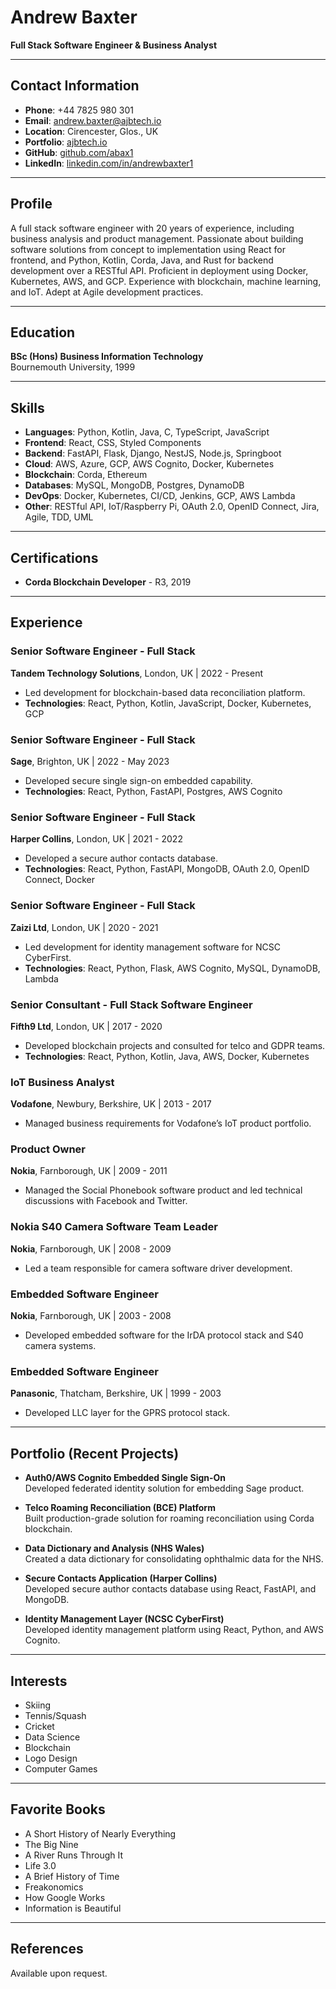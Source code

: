 # Andrew Baxter

**Full Stack Software Engineer & Business Analyst**

---

## Contact Information

- **Phone**: +44 7825 980 301
- **Email**: [andrew.baxter@ajbtech.io](mailto:andrew.baxter@ajbtech.io)
- **Location**: Cirencester, Glos., UK
- **Portfolio**: [ajbtech.io](https://www.ajbtech.io)
- **GitHub**: [github.com/abax1](https://github.com/abax1)
- **LinkedIn**: [linkedin.com/in/andrewbaxter1](https://www.linkedin.com/in/andrewbaxter1)

---

## Profile

A full stack software engineer with 20 years of experience, including business analysis and product management. Passionate about building software solutions from concept to implementation using React for frontend, and Python, Kotlin, Corda, Java, and Rust for backend development over a RESTful API. Proficient in deployment using Docker, Kubernetes, AWS, and GCP. Experience with blockchain, machine learning, and IoT. Adept at Agile development practices.

---

## Education

**BSc (Hons) Business Information Technology**  
Bournemouth University, 1999

---

## Skills

- **Languages**: Python, Kotlin, Java, C, TypeScript, JavaScript
- **Frontend**: React, CSS, Styled Components
- **Backend**: FastAPI, Flask, Django, NestJS, Node.js, Springboot
- **Cloud**: AWS, Azure, GCP, AWS Cognito, Docker, Kubernetes
- **Blockchain**: Corda, Ethereum
- **Databases**: MySQL, MongoDB, Postgres, DynamoDB
- **DevOps**: Docker, Kubernetes, CI/CD, Jenkins, GCP, AWS Lambda
- **Other**: RESTful API, IoT/Raspberry Pi, OAuth 2.0, OpenID Connect, Jira, Agile, TDD, UML

---

## Certifications

- **Corda Blockchain Developer** - R3, 2019

---

## Experience

### Senior Software Engineer - Full Stack  
**Tandem Technology Solutions**, London, UK | 2022 - Present

- Led development for blockchain-based data reconciliation platform.
- **Technologies**: React, Python, Kotlin, JavaScript, Docker, Kubernetes, GCP

### Senior Software Engineer - Full Stack  
**Sage**, Brighton, UK | 2022 - May 2023

- Developed secure single sign-on embedded capability.
- **Technologies**: React, Python, FastAPI, Postgres, AWS Cognito

### Senior Software Engineer - Full Stack  
**Harper Collins**, London, UK | 2021 - 2022

- Developed a secure author contacts database.
- **Technologies**: React, Python, FastAPI, MongoDB, OAuth 2.0, OpenID Connect, Docker

### Senior Software Engineer - Full Stack  
**Zaizi Ltd**, London, UK | 2020 - 2021

- Led development for identity management software for NCSC CyberFirst.
- **Technologies**: React, Python, Flask, AWS Cognito, MySQL, DynamoDB, Lambda

### Senior Consultant - Full Stack Software Engineer  
**Fifth9 Ltd**, London, UK | 2017 - 2020

- Developed blockchain projects and consulted for telco and GDPR teams.
- **Technologies**: React, Python, Kotlin, Java, AWS, Docker, Kubernetes

### IoT Business Analyst  
**Vodafone**, Newbury, Berkshire, UK | 2013 - 2017

- Managed business requirements for Vodafone’s IoT product portfolio.

### Product Owner  
**Nokia**, Farnborough, UK | 2009 - 2011

- Managed the Social Phonebook software product and led technical discussions with Facebook and Twitter.

### Nokia S40 Camera Software Team Leader  
**Nokia**, Farnborough, UK | 2008 - 2009

- Led a team responsible for camera software driver development.

### Embedded Software Engineer  
**Nokia**, Farnborough, UK | 2003 - 2008

- Developed embedded software for the IrDA protocol stack and S40 camera systems.

### Embedded Software Engineer  
**Panasonic**, Thatcham, Berkshire, UK | 1999 - 2003

- Developed LLC layer for the GPRS protocol stack.

---

## Portfolio (Recent Projects)

- **Auth0/AWS Cognito Embedded Single Sign-On**  
  Developed federated identity solution for embedding Sage product.

- **Telco Roaming Reconciliation (BCE) Platform**  
  Built production-grade solution for roaming reconciliation using Corda blockchain.

- **Data Dictionary and Analysis (NHS Wales)**  
  Created a data dictionary for consolidating ophthalmic data for the NHS.

- **Secure Contacts Application (Harper Collins)**  
  Developed secure author contacts database using React, FastAPI, and MongoDB.

- **Identity Management Layer (NCSC CyberFirst)**  
  Developed identity management platform using React, Python, and AWS Cognito.

---

## Interests

- Skiing
- Tennis/Squash
- Cricket
- Data Science
- Blockchain
- Logo Design
- Computer Games

---

## Favorite Books

- A Short History of Nearly Everything
- The Big Nine
- A River Runs Through It
- Life 3.0
- A Brief History of Time
- Freakonomics
- How Google Works
- Information is Beautiful

---

## References

Available upon request.
